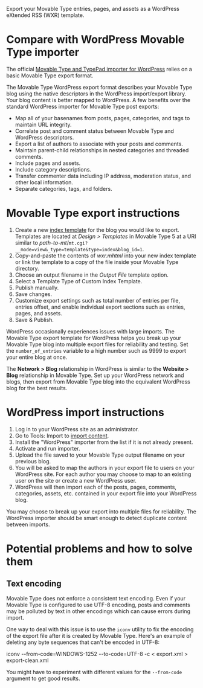 Export your Movable Type entries, pages, and assets as a WordPress eXtended RSS (WXR) template.

# Compare with WordPress Movable Type importer

The official [Movable Type and TypePad importer for WordPress](http://wordpress.org/extend/plugins/movabletype-importer/ "Movable Type and TypePad importer plugin for WordPress") relies on a basic Movable Type export format.

The Movable Type WordPress export format describes your Movable Type
blog using the native descriptors in the WordPress import/export
library. Your blog content is better mapped to WordPress. A few
benefits over the standard WordPress importer for Movable Type post
exports:

* Map all of your basenames from posts, pages, categories, and tags to maintain URL integrity.
* Correlate post and comment status between Movable Type and WordPress descriptors.
* Export a list of authors to associate with your posts and comments.
* Maintain parent-child relationships in nested categories and threaded comments.
* Include pages and assets.
* Include category descriptions.
* Transfer commenter data including IP address, moderation status, and other local information.
* Separate categories, tags, and folders.

# Movable Type export instructions

1. Create a new [index template](http://www.movabletype.org/documentation/designer/template-types.html#index-templates "Movable Type index template documentation") for the blog you would like to export. Templates are located at _Design > Templates_ in Movable Type 5 at a URI similar to _path-to-mt_/`mt.cgi?__mode=view&_type=template&type=index&blog_id=1`.
2. Copy-and-paste the contents of _wxr.mhtml_ into your new index template or link the template to a copy of the file inside your Movable Type directory.
3. Choose an output filename in the _Output File_ template option.
4. Select a Template Type of Custom Index Template.
5. Publish manually.
6. Save changes.
5. Customize export settings such as total number of entries per file, entries offset, and enable individual export sections such as entries, pages, and assets.
6. Save & Publish.

WordPress occasionally experiences issues with large imports. The
Movable Type export template for WordPress helps you break up your
Movable Type blog into multiple export files for reliability and
testing. Set the `number_of_entries` variable to a high number such as
9999 to export your entire blog at once.

The __Network > Blog__ relationship in WordPress is similar to the
__Website > Blog__ relationship in Movable Type. Set up your WordPress
network and blogs, then export from Movable Type blog into the
equivalent WordPress blog for the best results.

# WordPress import instructions

1. Log in to your WordPress site as an administrator.
2. Go to Tools: Import to [import content](http://codex.wordpress.org/Importing_Content "Import content into WordPress").
3. Install the "WordPress" importer from the list if it is not already present.
4. Activate and run importer.
5. Upload the file saved to your Movable Type output filename on your previous blog.
6. You will be asked to map the authors in your export file to users on your WordPress site. For each author you may choose to map to an existing user on the site or create a new WordPress user.
7. WordPress will then import each of the posts, pages, comments, categories, assets, etc. contained in your export file into your WordPress blog.

You may choose to break up your export into multiple files for
reliability. The WordPress importer should be smart enough to detect
duplicate content between imports.

# Potential problems and how to solve them

## Text encoding

Movable Type does not enforce a consistent text encoding.  Even if
your Movable Type is configured to use UTF-8 encoding, posts and
comments may be polluted by text in other encodings which can cause
errors during import.

One way to deal with this issue is to use the `iconv` utility to fix
the encoding of the export file after it is created by Movable Type.
Here's an example of deleting any byte sequences that can't be encoded
in UTF-8:

  iconv --from-code=WINDOWS-1252 --to-code=UTF-8 -c < export.xml > export-clean.xml

You might have to experiment with different values for the
`--from-code` argument to get good results.




